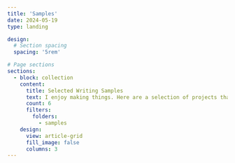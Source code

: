 ```yaml
---
title: 'Samples'
date: 2024-05-19
type: landing

design:
  # Section spacing
  spacing: '5rem'

# Page sections
sections:
  - block: collection
    content:
      title: Selected Writing Samples
      text: I enjoy making things. Here are a selection of projects that I have worked on over the years.
      count: 6
      filters:
        folders:
          - samples
    design:
      view: article-grid
      fill_image: false
      columns: 3
---
```

